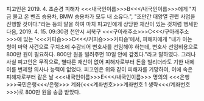 피고인은 2019. 4. 초순경 피해자 <<<내국인이름>>>B<<</내국인이름>>>에게 "지금 몰고 온 벤츠 승용차, BMW 승용차가 모두 내 소유다.", "조만간 태양열 관련 사업을 진행할 것이다."라는 등의 말을 하여 마치 피고인에게 상당한 재산이 있는 것처럼 행세한 다음, 2019. 4. 15. 09:30경 천안시 서북구 <<<구아래주소>>>C<<</구아래주소>>>에 있는 ‘<<<커피숍>>>D<<</커피숍>>>커피숍'에서, 피해자에게 "내가 아는 형이 마약 사건으로 구치소에 수감되어 변호사를 선임해야 하는데, 변호사 선임비용으로 800만 원이 필요하다. 800만 원을 빌려주면 10일 안에 갚겠다."라고 말하였다.
그러나 사실 피고인은 무직으로, 별다른 재산이 없어 피해자로부터 돈을 빌리더라도 기한 내에 이를 변제할 의사나 능력이 없었다.
피고인은 위와 같이 피해자를 기망하여, 이에 속은 피해자로부터 같은 날 <<<내국인이름>>>E<<</내국인이름>>> 명의의 <<<은행>>>국민은행<<</은행>>> 계좌(<<<계좌번호>>>계좌번호 1 생략<<</계좌번호>>>)로 800만 원을 송금 받았다.